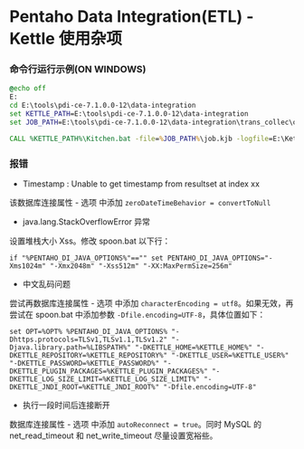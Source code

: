 # Pentaho Data Integration(ETL) - Kettle 使用杂项

### 命令行运行示例(ON WINDOWS)

```bat
@echo off
E:
cd E:\tools\pdi-ce-7.1.0.0-12\data-integration
set KETTLE_PATH=E:\tools\pdi-ce-7.1.0.0-12\data-integration
set JOB_PATH=E:\tools\pdi-ce-7.1.0.0-12\data-integration\trans_collec\original

CALL %KETTLE_PATH%\Kitchen.bat -file=%JOB_PATH%\job.kjb -logfile=E:\Kettle\original_sync.log -level=Error
```

### 报错

* Timestamp : Unable to get timestamp from resultset at index xx

该数据库连接属性 - 选项 中添加 `zeroDateTimeBehavior = convertToNull`

* java.lang.StackOverflowError 异常

设置堆栈大小 Xss。修改 spoon.bat 以下行：

```
if "%PENTAHO_DI_JAVA_OPTIONS%"=="" set PENTAHO_DI_JAVA_OPTIONS="-Xms1024m" "-Xmx2048m" "-Xss512m" "-XX:MaxPermSize=256m"
```

* 中文乱码问题

尝试再数据库连接属性 - 选项 中添加 `characterEncoding = utf8`。如果无效，再尝试在 spoon.bat 中添加参数 `-Dfile.encoding=UTF-8`，具体位置如下：

```
set OPT=%OPT% %PENTAHO_DI_JAVA_OPTIONS% "-Dhttps.protocols=TLSv1,TLSv1.1,TLSv1.2" "-Djava.library.path=%LIBSPATH%" "-DKETTLE_HOME=%KETTLE_HOME%" "-DKETTLE_REPOSITORY=%KETTLE_REPOSITORY%" "-DKETTLE_USER=%KETTLE_USER%" "-DKETTLE_PASSWORD=%KETTLE_PASSWORD%" "-DKETTLE_PLUGIN_PACKAGES=%KETTLE_PLUGIN_PACKAGES%" "-DKETTLE_LOG_SIZE_LIMIT=%KETTLE_LOG_SIZE_LIMIT%" "-DKETTLE_JNDI_ROOT=%KETTLE_JNDI_ROOT%" "-Dfile.encoding=UTF-8"
```

* 执行一段时间后连接断开

数据库连接属性 - 选项 中添加 `autoReconnect = true`。同时 MySQL 的 net_read_timeout 和 net_write_timeout 尽量设置宽裕些。
